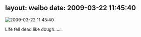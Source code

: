 layout: weibo
date: 2009-03-22 11:45:40
---
<meta name="referrer" content="no-referrer" />

<img src="/images/favicon.ico" style="float: left;"/>2009-03-22 11:45:40

Life fell dead like dough……

